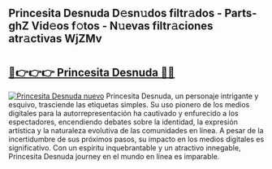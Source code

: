 ## Princesita Desnuda D𝚎sn𝚞dos filtr𝚊dos - Parts-ghZ Vid𝚎os f𝚘tos - N𝚞evas filtr𝚊ciones atr𝚊ctivas WjZMv

# <h2><a href="http://mb4w0ia.tromn.icu/?c=Princesita+Desnuda">🔗👉👉👉 Princesita Desnuda 🔗🔗</a></h2>

[![Princesita Desnuda nuevo](https://i.imgur.com/pEAQMta.gif)](http://mb4w0ia.tromn.icu/?c=Princesita+Desnuda)
Princesita Desnuda, un personaje intrigante y esquivo, trasciende las etiquetas simples. Su uso pionero de los medios digitales para la autorrepresentación ha cautivado y enfurecido a los espectadores, encendiendo debates sobre la identidad, la expresión artística y la naturaleza evolutiva de las comunidades en línea. A pesar de la incertidumbre de sus próximos pasos, su impacto en los medios digitales es significativo. Con un espíritu inquebrantable y un atractivo innegable, Princesita Desnuda journey en el mundo en línea es imparable.
